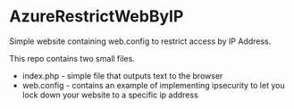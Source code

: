 # AzureRestrictWebByIP
Simple website containing web.config to restrict access by IP Address. 

This repo contains two small files. 
- index.php - simple file that outputs text to the browser
- web.config - contains an example of implementing ipsecurity to let you lock down your website to a specific ip address
